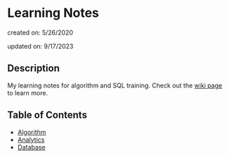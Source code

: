 # Learning Notes

created on: 5/26/2020

updated on: 9/17/2023

## Description

My learning notes for algorithm and SQL training. 
Check out the [wiki page](https://github.com/tong-jin-nyu/leetcode-notes/wiki) to learn more.

## Table of Contents

- [Algorithm](https://github.com/tong-jin-nyu/leetcode-notes/tree/master/algorithm)
- [Analytics](https://github.com/tong-jin-nyu/leetcode-notes/tree/master/analytics)
- [Database](https://github.com/tong-jin-nyu/leetcode-notes/tree/master/database)
